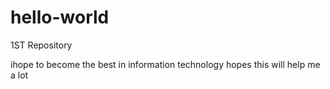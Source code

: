# hello-world
1ST Repository

ihope to become the best in information technology
hopes this will help me a lot
